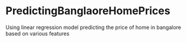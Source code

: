 # PredictingBanglaoreHomePrices
Using linear regression model predicting the price of home in bangalore based on various features
